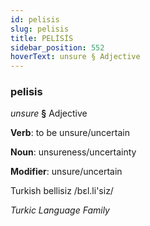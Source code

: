 ```yaml
---
id: pelisis
slug: pelisis
title: PELİSİS
sidebar_position: 552
hoverText: unsure § Adjective
---
```


### pelisis

*unsure* **§** Adjective

**Verb**: to be unsure/uncertain

**Noun**: unsureness/uncertainty

**Modifier**: unsure/uncertain

Turkish bellisiz /bɛl.li'siz/

*Turkic Language Family*
